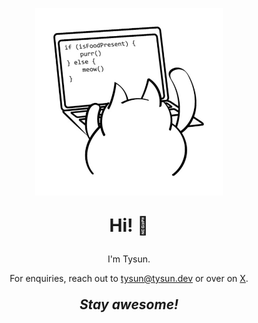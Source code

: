 <p align='center'>
  <img src="https://raw.githubusercontent.com/tysun/tysun/refs/heads/main/programmer-cat.jpg" alt="Tysun's Avatar" width="300" height="300">
</p>

<p align='center' style="font-size: 2em; font-weight: bold;">
  Hi! 👋
</p>

<p align='center'>
  I'm Tysun.
</p>

<p align='center'>
  For enquiries, reach out to <a href="mailto:tysun@tysun.dev">tysun@tysun.dev</a> or over on <a href="https://x.com/tysun">X</a>.
</p>

<p align='center' style="font-size: 1.5em; font-style: italic; font-weight: bold;">
  Stay awesome!
</p>
